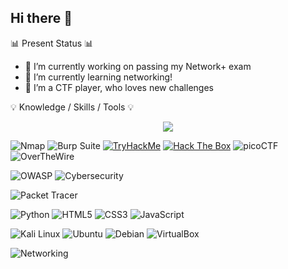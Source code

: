 ## Hi there 👋


📊 Present Status 📊
- 🔭 I’m currently working on passing my Network+ exam 
- 🌱 I’m currently learning networking!
- 👯 I’m a CTF player, who loves new challenges

💡 Knowledge / Skills / Tools 💡

<p align="center">
  <img src="https://skillicons.dev/icons?i=metasploit,burpsuite,owaspzap,wireshark,windows,linux,kali,debian,ubuntu,git,github,virtualbox,vscode,powershell,bash,python,go,c,cpp,html,css,js,postgresql,mysql,sqlite,aws,tryhackme,hackthebox,hackerone,intigriti" />
</p>

![Nmap](https://img.shields.io/badge/Nmap-E4332D?style=for-the-badge&logo=nmap&logoColor=white)
![Burp Suite](https://img.shields.io/badge/Burp%20Suite-EB652B?style=for-the-badge&logo=burp%20suite&logoColor=white)
[![TryHackMe](https://img.shields.io/badge/TryHackMe-2C73D8?style=for-the-badge&logo=tryhackme&logoColor=white)](https://tryhackme.com/p/YOUR_TRYHACKME_USERNAME) [![Hack The Box](https://img.shields.io/badge/Hack%20The%20Box-20C997?style=for-the-badge&logo=hackthebox&logoColor=white)](https://www.hackthebox.com/profile/YOUR_HTB_PROFILE_ID) ![picoCTF](https://img.shields.io/badge/picoCTF-C41230?style=for-the-badge&logo=picoctf&logoColor=white)
![OverTheWire](https://img.shields.io/badge/OverTheWire-32383F?style=for-the-badge&logo=overthewire&logoColor=white)

![OWASP](https://img.shields.io/badge/OWASP-000000?style=for-the-badge&logo=owasp&logoColor=white)
![Cybersecurity](https://img.shields.io/badge/Cybersecurity-007ACC?style=for-the-badge&icon=security&iconColor=white)

![Packet Tracer](https://img.shields.io/badge/Packet%20Tracer-00BCEB?style=for-the-badge&logo=cisco&logoColor=white)

![Python](https://img.shields.io/badge/Python-3776AB?style=for-the-badge&logo=python&logoColor=white)
![HTML5](https://img.shields.io/badge/HTML5-E34F26?style=for-the-badge&logo=html5&logoColor=white)
![CSS3](https://img.shields.io/badge/CSS3-1572B6?style=for-the-badge&logo=css3&logoColor=white)
![JavaScript](https://img.shields.io/badge/JavaScript-F7DF1E?style=for-the-badge&logo=javascript&logoColor=black)

![Kali Linux](https://img.shields.io/badge/Kali%20Linux-557C94?style=for-the-badge&logo=kalilinux&logoColor=white)
![Ubuntu](https://img.shields.io/badge/Ubuntu-E95420?style=for-the-badge&logo=ubuntu&logoColor=white)
![Debian](https://img.shields.io/badge/Debian-A80030?style=for-the-badge&logo=debian&logoColor=white)
![VirtualBox](https://img.shields.io/badge/VirtualBox-183A61?style=for-the-badge&logo=virtualbox&logoColor=white)

![Networking](https://img.shields.io/badge/Networking-blue?style=for-the-badge)

<!--
**mrblue223/mrblue223** is a ✨ _special_ ✨ repository because its `README.md` (this file) appears on your GitHub profile.

Here are some ideas to get you started:

- 🔭 I’m currently working on ...
- 🌱 I’m currently learning ...
- 👯 I’m looking to collaborate on ...
- 🤔 I’m looking for help with ...
- 💬 Ask me about ...
- 📫 How to reach me: ...
- 😄 Pronouns: ...
- ⚡ Fun fact: ...
-->
